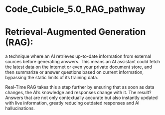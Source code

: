 # Code_Cubicle_5.0_RAG_pathway

# Retrieval-Augmented Generation (RAG): 
a technique where an AI retrieves up-to-date information from external sources before generating answers. This means an AI assistant could fetch the latest data on the internet or even your private document store, and then summarize or answer questions based on current information, bypassing the static limits of its training data.

Real-Time RAG takes this a step further by ensuring that as soon as data changes, the AI’s knowledge and responses change with it. The result? Answers that are not only contextually accurate but also instantly updated with live information, greatly reducing outdated responses and AI hallucinations.
